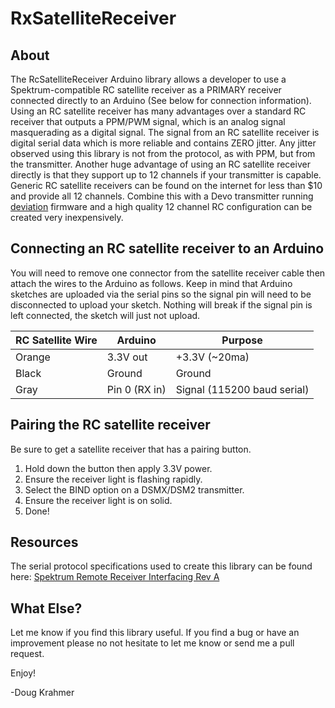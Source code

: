 # RxSatelliteReceiver

## About
The RcSatelliteReceiver Arduino library allows a developer to use a Spektrum-compatible RC satellite receiver as a PRIMARY receiver connected directly to an Arduino (See below for connection information).
Using an RC satellite receiver has many advantages over a standard RC receiver that outputs a PPM/PWM signal, which is an analog signal masquerading as a digital signal. The signal from an RC satellite receiver is digital serial data which is more reliable and contains ZERO jitter. Any jitter observed using this library is not from the protocol, as with PPM, but from the transmitter. Another huge advantage of using an RC satellite receiver directly is that they support up to 12 channels if your transmitter is capable.
Generic RC satellite receivers can be found on the internet for less than $10 and provide all 12 channels. Combine this with a Devo transmitter running [deviation](https://www.deviationtx.com/) firmware and a high quality 12 channel RC configuration can be created very inexpensively.

## Connecting an RC satellite receiver to an Arduino
You will need to remove one connector from the satellite receiver cable then attach the wires to the Arduino as follows. Keep in mind that Arduino sketches are uploaded via the serial pins so the signal pin will need to be disconnected to upload your sketch. Nothing will break if the signal pin is left connected, the sketch will just not upload.

| RC Satellite Wire   | Arduino       | Purpose                     |
|---------------------|---------------|-----------------------------|
| Orange              | 3.3V out      | +3.3V (~20ma)               |
| Black               | Ground        | Ground                      |
| Gray                | Pin 0 (RX in) | Signal (115200 baud serial) |

## Pairing the RC satellite receiver
Be sure to get a satellite receiver that has a pairing button.
1. Hold down the button then apply 3.3V power.
2. Ensure the receiver light is flashing rapidly.
3. Select the BIND option on a DSMX/DSM2 transmitter.
4. Ensure the receiver light is on solid.
5. Done!

## Resources
The serial protocol specifications used to create this library can be found here: [Spektrum Remote Receiver Interfacing Rev A](https://www.spektrumrc.com/ProdInfo/Files/Remote%20Receiver%20Interfacing%20Rev%20A.pdf)

## What Else?
Let me know if you find this library useful. If you find a bug or have an improvement please no not hesitate to let me know or send me a pull request.

Enjoy!

-Doug Krahmer
